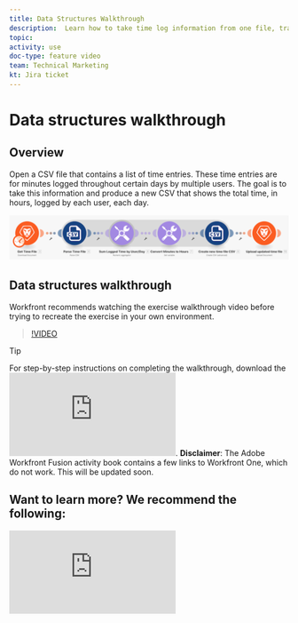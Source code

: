 ```yaml
---
title: Data Structures Walkthrough
description:  Learn how to take time log information from one file, transform it, and produce a new file with the transformed data in [!DNL Adobe Workfront Fusion].
topic: 
activity: use
doc-type: feature video
team: Technical Marketing
kt: Jira ticket 
---
```

# Data structures walkthrough

## Overview

Open a CSV file that contains a list of time entries. These time entries are for minutes logged throughout certain days by multiple users. The goal is to take this information and produce a new CSV that shows the total time, in hours, logged by each user, each day.

![An image of a Fusion scenario](assets/data-structures-and-data-stores-1.png)

## Data structures walkthrough

Workfront recommends watching the exercise walkthrough video before trying to recreate the exercise in your own environment.

>[!VIDEO](https://video.tv.adobe.com/v/335294/?quality=12)

>[!TIP]
>
>For step-by-step instructions on completing the walkthrough, download the ![Adobe Workfront Fusion activity book](https://experienceleague.adobe.com/docs/workfront-learn/tutorials-workfront/fusion/adobe-workfront-fusion-activity-book.pdf). **Disclaimer**: The Adobe Workfront Fusion activity book contains a few links to Workfront One, which do not work. This will be updated soon.


## Want to learn more? We recommend the following:

![Workfront Fusion documentation](https://experienceleague.adobe.com/docs/workfront/using/adobe-workfront-fusion/workfront-fusion-2.html?lang=en)


